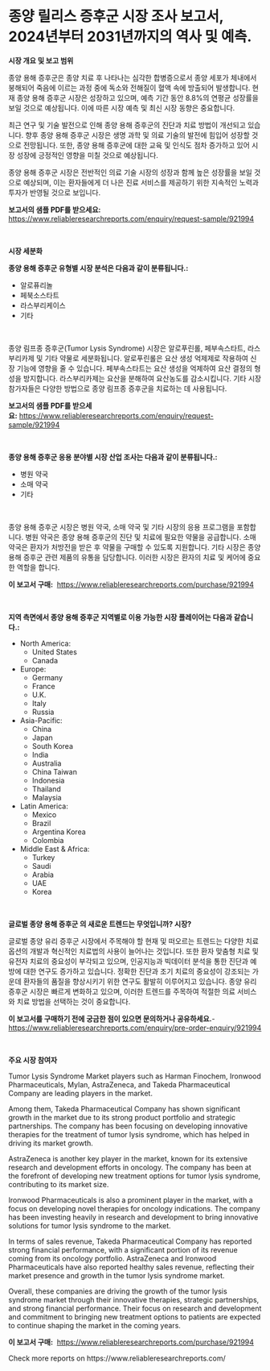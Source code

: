 <p><h1>종양 릴리스 증후군 시장 조사 보고서, 2024년부터 2031년까지의 역사 및 예측.</h1></p><p><strong>시장 개요 및 보고 범위</strong></p>
<p><p>종양 용해 증후군은 종양 치료 후 나타나는 심각한 합병증으로서 종양 세포가 체내에서 붕해되어 죽음에 이르는 과정 중에 독소와 전해질이 혈액 속에 방출되어 발생합니다. 현재 종양 용해 증후군 시장은 성장하고 있으며, 예측 기간 동안 8.8%의 연평균 성장률을 보일 것으로 예상됩니다. 이에 따른 시장 예측 및 최신 시장 동향은 중요합니다.</p><p>최근 연구 및 기술 발전으로 인해 종양 용해 증후군의 진단과 치료 방법이 개선되고 있습니다. 향후 종양 용해 증후군 시장은 생명 과학 및 의료 기술의 발전에 힘입어 성장할 것으로 전망됩니다. 또한, 종양 용해 증후군에 대한 교육 및 인식도 점차 증가하고 있어 시장 성장에 긍정적인 영향을 미칠 것으로 예상됩니다.</p><p>종양 용해 증후군 시장은 전반적인 의료 기술 시장의 성장과 함께 높은 성장률을 보일 것으로 예상되며, 이는 환자들에게 더 나은 진료 서비스를 제공하기 위한 지속적인 노력과 투자가 반영될 것으로 보입니다.</p></p>
<p><strong>보고서의 샘플 PDF를 받으세요:</strong> <a href="https://www.reliableresearchreports.com/enquiry/request-sample/921994">https://www.reliableresearchreports.com/enquiry/request-sample/921994</a></p>
<p>&nbsp;</p>
<p><strong>시장 세분화</strong></p>
<p><strong>종양 용해 증후군 유형별 시장 분석은 다음과 같이 분류됩니다.:</strong></p>
<p><ul><li>알로퓨리놀</li><li>페북소스타트</li><li>라스부리케이스</li><li>기타</li></ul></p>
<p>&nbsp;</p>
<p><p>종양 림프종 증후군(Tumor Lysis Syndrome) 시장은 알로푸린롤, 페부속스타트, 라스부리카제 및 기타 약물로 세분화됩니다. 알로푸린롤은 요산 생성 억제제로 작용하여 신장 기능에 영향을 줄 수 있습니다. 페부속스타트는 요산 생성을 억제하여 요산 결정의 형성을 방지합니다. 라스부리카제는 요산을 분해하여 요산농도를 감소시킵니다. 기타 시장 참가자들은 다양한 방법으로 종양 림프종 증후군을 치료하는 데 사용됩니다.</p></p>
<p><strong>보고서의 샘플 PDF를 받으세요:</strong>&nbsp;<a href="https://www.reliableresearchreports.com/enquiry/request-sample/921994">https://www.reliableresearchreports.com/enquiry/request-sample/921994</a></p>
<p>&nbsp;</p>
<p><strong> 종양 용해 증후군 응용 분야별 시장 산업 조사는 다음과 같이 분류됩니다.:</strong></p>
<p><ul><li>병원 약국</li><li>소매 약국</li><li>기타</li></ul></p>
<p>&nbsp;</p>
<p><p>종양 용해 증후군 시장은 병원 약국, 소매 약국 및 기타 시장의 응용 프로그램을 포함합니다. 병원 약국은 종양 용해 증후군의 진단 및 치료에 필요한 약물을 공급합니다. 소매 약국은 환자가 처방전을 받은 후 약물을 구매할 수 있도록 지원합니다. 기타 시장은 종양 용해 증후군 관련 제품의 유통을 담당합니다. 이러한 시장은 환자의 치료 및 케어에 중요한 역할을 합니다.</p></p>
<p><strong>이 보고서 구매:</strong>&nbsp; <a href="https://www.reliableresearchreports.com/purchase/921994">https://www.reliableresearchreports.com/purchase/921994</a></p>
<p>&nbsp;</p>
<p><strong>지역 측면에서 종양 용해 증후군 지역별로 이용 가능한 시장 플레이어는 다음과 같습니다.:</strong></p>
<p><ul>
    <li>
        North America:
        <ul>
            <li>United States</li>
            <li>Canada</li>
        </ul>
    </li>
    <li>
        Europe:
        <ul>
            <li>Germany</li>
            <li>France</li>
            <li>U.K.</li>
            <li>Italy</li>
            <li>Russia</li>
        </ul>
    </li>
    <li>
        Asia-Pacific:
        <ul>
            <li>China</li>
            <li>Japan</li>
            <li>South Korea</li>
            <li>India</li>
            <li>Australia</li>
            <li>China Taiwan</li>
            <li>Indonesia</li>
            <li>Thailand</li>
            <li>Malaysia</li>
        </ul>
    </li>
    <li>
        Latin America:
        <ul>
            <li>Mexico</li>
            <li>Brazil</li>
            <li>Argentina Korea</li>
            <li>Colombia</li>
        </ul>
    </li>
    <li>
        Middle East & Africa:
        <ul>
            <li>Turkey</li>
            <li>Saudi</li>
            <li>Arabia</li>
            <li>UAE</li>
            <li>Korea</li>
        </ul>
    </li>
    </ul></p>
<p>&nbsp;</p>
<p><strong>글로벌 종양 용해 증후군 의 새로운 트렌드는 무엇입니까? 시장?</strong></p>
<p><p>글로벌 종양 유리 증후군 시장에서 주목해야 할 현재 및 떠오르는 트렌드는 다양한 치료 옵션의 개발과 혁신적인 치료법의 사용이 늘어나는 것입니다. 또한 환자 맞춤형 치료 및 유전자 치료의 중요성이 부각되고 있으며, 인공지능과 빅데이터 분석을 통한 진단과 예방에 대한 연구도 증가하고 있습니다. 정확한 진단과 조기 치료의 중요성이 강조되는 가운데 환자들의 품질을 향상시키기 위한 연구도 활발히 이루어지고 있습니다. 종양 유리 증후군 시장은 빠르게 변화하고 있으며, 이러한 트렌드를 주목하여 적절한 의료 서비스와 치료 방법을 선택하는 것이 중요합니다.</p></p>
<p><strong>이 보고서를 구매하기 전에 궁금한 점이 있으면 문의하거나 공유하세요.</strong>- <a href="https://www.reliableresearchreports.com/enquiry/pre-order-enquiry/921994">https://www.reliableresearchreports.com/enquiry/pre-order-enquiry/921994</a></p>
<p>&nbsp;</p>
<p><strong>주요 시장 참여자</strong></p>
<p><p>Tumor Lysis Syndrome Market players such as Harman Finochem, Ironwood Pharmaceuticals, Mylan, AstraZeneca, and Takeda Pharmaceutical Company are leading players in the market. </p><p>Among them, Takeda Pharmaceutical Company has shown significant growth in the market due to its strong product portfolio and strategic partnerships. The company has been focusing on developing innovative therapies for the treatment of tumor lysis syndrome, which has helped in driving its market growth.</p><p>AstraZeneca is another key player in the market, known for its extensive research and development efforts in oncology. The company has been at the forefront of developing new treatment options for tumor lysis syndrome, contributing to its market size.</p><p>Ironwood Pharmaceuticals is also a prominent player in the market, with a focus on developing novel therapies for oncology indications. The company has been investing heavily in research and development to bring innovative solutions for tumor lysis syndrome to the market.</p><p>In terms of sales revenue, Takeda Pharmaceutical Company has reported strong financial performance, with a significant portion of its revenue coming from its oncology portfolio. AstraZeneca and Ironwood Pharmaceuticals have also reported healthy sales revenue, reflecting their market presence and growth in the tumor lysis syndrome market.</p><p>Overall, these companies are driving the growth of the tumor lysis syndrome market through their innovative therapies, strategic partnerships, and strong financial performance. Their focus on research and development and commitment to bringing new treatment options to patients are expected to continue shaping the market in the coming years.</p></p>
<p><strong>이 보고서 구매:</strong>&nbsp;&nbsp;<a href="https://www.reliableresearchreports.com/purchase/921994">https://www.reliableresearchreports.com/purchase/921994</a></p>
<p>Check more reports on https://www.reliableresearchreports.com/</p>
